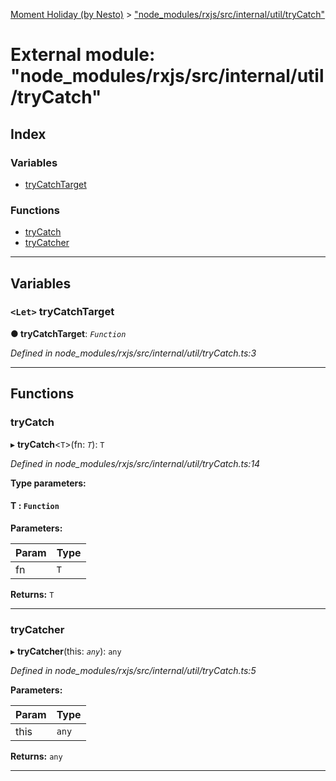 [Moment Holiday (by Nesto)](../README.md) > ["node_modules/rxjs/src/internal/util/tryCatch"](../modules/_node_modules_rxjs_src_internal_util_trycatch_.md)

# External module: "node_modules/rxjs/src/internal/util/tryCatch"

## Index

### Variables

* [tryCatchTarget](_node_modules_rxjs_src_internal_util_trycatch_.md#trycatchtarget)

### Functions

* [tryCatch](_node_modules_rxjs_src_internal_util_trycatch_.md#trycatch)
* [tryCatcher](_node_modules_rxjs_src_internal_util_trycatch_.md#trycatcher)

---

## Variables

<a id="trycatchtarget"></a>

### `<Let>` tryCatchTarget

**● tryCatchTarget**: *`Function`*

*Defined in node_modules/rxjs/src/internal/util/tryCatch.ts:3*

___

## Functions

<a id="trycatch"></a>

###  tryCatch

▸ **tryCatch**<`T`>(fn: *`T`*): `T`

*Defined in node_modules/rxjs/src/internal/util/tryCatch.ts:14*

**Type parameters:**

#### T :  `Function`
**Parameters:**

| Param | Type |
| ------ | ------ |
| fn | `T` |

**Returns:** `T`

___
<a id="trycatcher"></a>

###  tryCatcher

▸ **tryCatcher**(this: *`any`*): `any`

*Defined in node_modules/rxjs/src/internal/util/tryCatch.ts:5*

**Parameters:**

| Param | Type |
| ------ | ------ |
| this | `any` |

**Returns:** `any`

___

